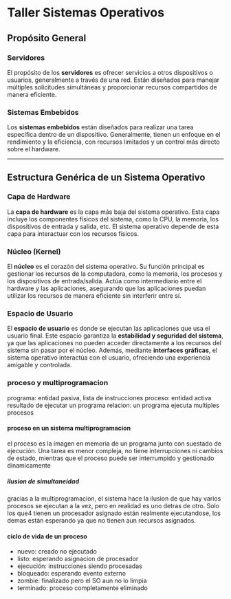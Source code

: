 # Taller Sistemas Operativos

## Propósito General

### Servidores
El propósito de los **servidores** es ofrecer servicios a otros dispositivos o usuarios, generalmente a través de una red. Están diseñados para manejar múltiples solicitudes simultáneas y proporcionar recursos compartidos de manera eficiente.

### Sistemas Embebidos
Los **sistemas embebidos** están diseñados para realizar una tarea específica dentro de un dispositivo. Generalmente, tienen un enfoque en el rendimiento y la eficiencia, con recursos limitados y un control más directo sobre el hardware.

---

## Estructura Genérica de un Sistema Operativo

### Capa de Hardware
La **capa de hardware** es la capa más baja del sistema operativo. Esta capa incluye los componentes físicos del sistema, como la CPU, la memoria, los dispositivos de entrada y salida, etc. El sistema operativo depende de esta capa para interactuar con los recursos físicos.

### Núcleo (Kernel)
El **núcleo** es el corazón del sistema operativo. Su función principal es gestionar los recursos de la computadora, como la memoria, los procesos y los dispositivos de entrada/salida. Actúa como intermediario entre el hardware y las aplicaciones, asegurando que las aplicaciones puedan utilizar los recursos de manera eficiente sin interferir entre sí.

### Espacio de Usuario
El **espacio de usuario** es donde se ejecutan las aplicaciones que usa el usuario final. Este espacio garantiza la **estabilidad y seguridad del sistema**, ya que las aplicaciones no pueden acceder directamente a los recursos del sistema sin pasar por el núcleo. Además, mediante **interfaces gráficas**, el sistema operativo interactúa con el usuario, ofreciendo una experiencia amigable y controlada.

### proceso y multiprogramacion
programa: entidad pasiva, lista de instrucciones
proceso: entidad activa resultado de ejecutar un programa
relacion: un programa ejecuta multiples procesos
#### proceso en un sistema multiprogramacion
el proceso es la imagen en memoria de un programa junto con suestado de ejecución. Una tarea es menor compleja, no tiene interrupciones ni cambios de estado, mientras que el proceso puede ser interrumpido y gestionado dinamicamente
##### ilusion de simultaneidad
gracias a la multiprogramacion, el sistema hace la ilusion de que hay varios procesos se ejecutan a la vez, pero en realidad es uno detras de otro. Solo los que4 tienen un procesador asignado están realmente ejecutandose, los demas están esperando ya que no tienen aun recursos asignados.
#### ciclo de vida de un proceso
- nuevo: creado no ejecutado
- listo: esperando asignacion de procesador
- ejecución: instrucciones siendo procesadas
- bloqueado: esperando evento externo
- zombie: finalizado pero el SO aun no lo limpia
- terminado: proceso completamente eliminado